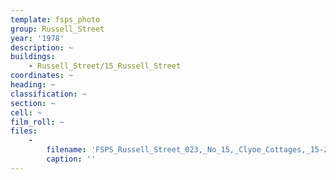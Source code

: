 ```yaml
---
template: fsps_photo
group: Russell_Street
year: '1978'
description: ~
buildings:
    - Russell_Street/15_Russell_Street
coordinates: ~
heading: ~
classification: ~
section: ~
cell: ~
film_roll: ~
files:
    -
        filename: 'FSPS_Russell_Street_023,_No_15,_Clyoe_Cottages,_15-2-B,_1978.png'
        caption: ''
---
```

